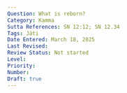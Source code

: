 ```yaml
---
Question: What is reborn?
Category: Kamma
Sutta References: SN 12:12; SN 12.34
Tags: Jāti
Date Entered: March 18, 2025
Last Revised:
Review Status: Not started
Level: 
Priority: 
Number: 
Draft: true
---
```

